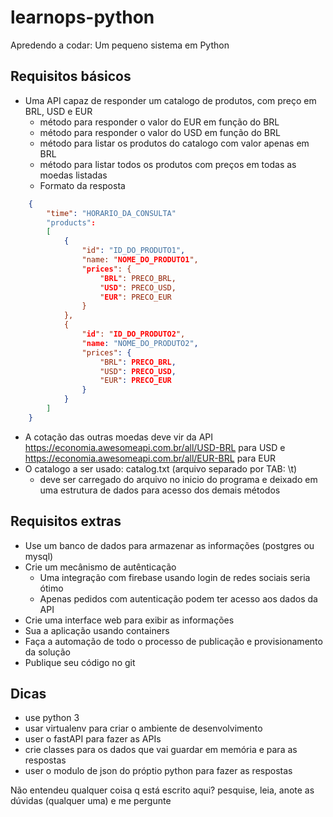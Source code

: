# learnops-python
Apredendo a codar: Um pequeno sistema em Python

## Requisitos básicos
- Uma API capaz de responder um catalogo de produtos, com preço em BRL, USD e EUR
    - método para responder o valor do EUR em função do BRL
    - método para responder o valor do USD em função do BRL
    - método para listar os produtos do catalogo com valor apenas em BRL
    - método para listar todos os produtos com preços em todas as moedas listadas
    - Formato da resposta
``` json 
    {   
        "time": "HORARIO_DA_CONSULTA"
        "products": 
        [
            {
                "id": "ID_DO_PRODUTO1",
                "name: "NOME_DO_PRODUTO1",
                "prices": {
                    "BRL": PRECO_BRL,
                    "USD": PRECO_USD,
                    "EUR": PRECO_EUR
                }            
            },
            {
                "id": "ID_DO_PRODUTO2",
                "name: "NOME_DO_PRODUTO2",
                "prices": {
                    "BRL": PRECO_BRL,
                    "USD": PRECO_USD,
                    "EUR": PRECO_EUR
                }            
            }        
        ]
    }
```
- A cotação das outras moedas deve vir da API https://economia.awesomeapi.com.br/all/USD-BRL para USD e https://economia.awesomeapi.com.br/all/EUR-BRL para EUR
- O catalogo a ser usado: catalog.txt (arquivo separado por TAB: \t)
    - deve ser carregado do arquivo no inicio do programa e deixado em uma estrutura de dados para acesso dos demais métodos

## Requisitos extras
  - Use um banco de dados para armazenar as informações (postgres ou mysql)
  - Crie um mecânismo de autênticação
      - Uma integração com firebase usando login de redes sociais seria ótimo
      - Apenas pedidos com autenticação podem ter acesso aos dados da API
  - Crie uma interface web para exibir as informações
  - Sua a aplicação usando containers
  - Faça a automação de todo o processo de publicação e provisionamento da solução
  - Publique seu código no git


## Dicas
- use python 3
- usar virtualenv para criar o ambiente de desenvolvimento
- user o fastAPI para fazer as APIs
- crie classes para os dados que vai guardar em memória e para as respostas
- user o modulo de json do próptio python para fazer as respostas


Não entendeu qualquer coisa q está escrito aqui? pesquise, leia, anote as dúvidas (qualquer uma) e me pergunte

